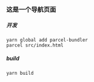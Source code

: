 ### 这是一个导航页面

##### 开发
```
yarn global add parcel-bundler
parcel src/index.html

```
##### build
```
yarn build
```